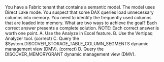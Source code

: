 You have a Fabric tenant that contains a semantic model. The model uses Direct Lake mode.
You suspect that some DAX queries load unnecessary columns into memory.
You need to identify the frequently used columns that are loaded into memory.
What are two ways to achieve the goal? Each correct answer presents a complete solution.
NOTE: Each correct answer is worth one point.
A. Use the Analyze in Excel feature.
B. Use the Vertipaq Analyzer tool. (correct)
C. Query the $System.DISCOVER_STORAGE_TABLE_COLUMN_SEGMENTS dynamic
management view (DMV). (correct)
D. Query the DISCOVER_MEMORYGRANT dynamic management view (DMV).
